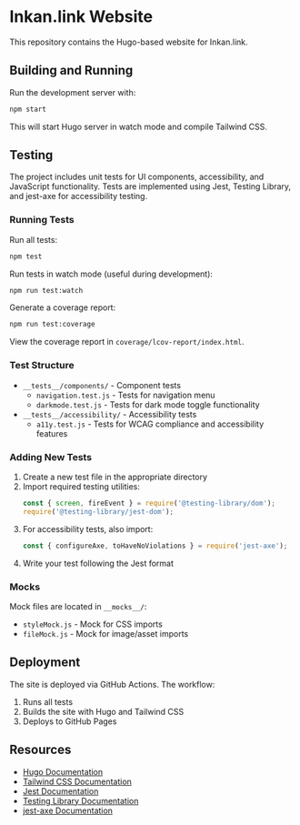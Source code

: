 # Inkan.link Website

This repository contains the Hugo-based website for Inkan.link.

## Building and Running

Run the development server with:

```bash
npm start
```

This will start Hugo server in watch mode and compile Tailwind CSS.

## Testing

The project includes unit tests for UI components, accessibility, and JavaScript functionality. Tests are implemented using Jest, Testing Library, and jest-axe for accessibility testing.

### Running Tests

Run all tests:

```bash
npm test
```

Run tests in watch mode (useful during development):

```bash
npm run test:watch
```

Generate a coverage report:

```bash
npm run test:coverage
```

View the coverage report in `coverage/lcov-report/index.html`.

### Test Structure

- `__tests__/components/` - Component tests
  - `navigation.test.js` - Tests for navigation menu
  - `darkmode.test.js` - Tests for dark mode toggle functionality
- `__tests__/accessibility/` - Accessibility tests
  - `a11y.test.js` - Tests for WCAG compliance and accessibility features

### Adding New Tests

1. Create a new test file in the appropriate directory
2. Import required testing utilities:
   ```javascript
   const { screen, fireEvent } = require('@testing-library/dom');
   require('@testing-library/jest-dom');
   ```
3. For accessibility tests, also import:
   ```javascript
   const { configureAxe, toHaveNoViolations } = require('jest-axe');
   ```
4. Write your test following the Jest format

### Mocks

Mock files are located in `__mocks__/`:
- `styleMock.js` - Mock for CSS imports
- `fileMock.js` - Mock for image/asset imports

## Deployment

The site is deployed via GitHub Actions. The workflow:
1. Runs all tests
2. Builds the site with Hugo and Tailwind CSS
3. Deploys to GitHub Pages

## Resources

- [Hugo Documentation](https://gohugo.io/documentation/)
- [Tailwind CSS Documentation](https://tailwindcss.com/docs)
- [Jest Documentation](https://jestjs.io/docs/getting-started)
- [Testing Library Documentation](https://testing-library.com/docs/)
- [jest-axe Documentation](https://github.com/nickcolley/jest-axe)
